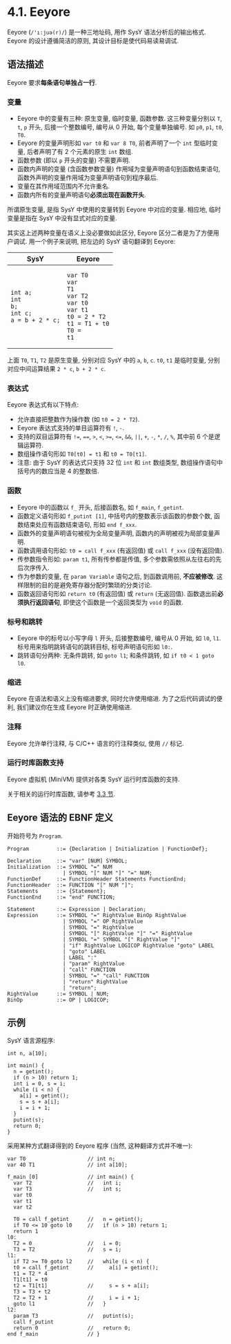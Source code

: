 # 4.1. Eeyore

Eeyore (`/'ı:juə(r)/`) 是一种三地址码, 用作 SysY 语法分析后的输出格式. Eeyore 的设计遵循简洁的原则, 其设计目标是使代码易读易调试.

## 语法描述

Eeyore 要求**每条语句单独占一行**.

### 变量

* Eeyore 中的变量有三种: 原生变量, 临时变量, 函数参数. 这三种变量分别以 `T`, `t`, `p` 开头, 后接一个整数编号, 编号从 0 开始, 每个变量单独编号. 如 `p0`, `p1`, `t0`, `T0`.
* Eeyore 的变量声明形如 `var t0` 和 `var 8 T0`, 前者声明了一个 `int` 型临时变量, 后者声明了有 2 个元素的原生 `int` 数组.
* 函数参数 (即以 `p` 开头的变量) 不需要声明.
* 函数内声明的变量 (含函数参数变量) 作用域为变量声明语句到函数结束语句, 函数外声明的变量作用域为变量声明语句到程序最后.
* 变量在其作用域范围内不允许重名.
* 函数内所有的变量声明语句**必须出现在函数开头**.

所谓原生变量, 是指 SysY 中使用的变量转到 Eeyore 中对应的变量. 相应地, 临时变量是指在 SysY 中没有显式对应的变量.

其实这上述两种变量在语义上没必要做如此区分, Eeyore 区分二者是为了方便用户调试. 用一个例子来说明, 把左边的 SysY 语句翻译到 Eeyore:

<!-- TODO: 下面这段太暴力了, 不利于人类阅读, 是否有其他合理的书写方式? -->
| SysY  | Eeyore  |
| ---   | ---     |
| <pre data-lang="clike"><code class="lang-clike">int a;<br>int b;<br>int c;<br>a = b + 2 * c;</code></pre> | <pre data-lang="eeyore"><code class="lang-eeyore">var T0<br>var T1<br>var T2<br>var t0<br>var t1<br>t0 = 2 * T2<br>t1 = T1 + t0<br>T0 = t1</code></pre> |

上面 `T0`, `T1`, `T2` 是原生变量, 分别对应 SysY 中的 `a`, `b`, `c`. `t0`, `t1` 是临时变量, 分别对应中间运算结果 `2 * c`, `b + 2 * c`.

### 表达式

Eeyore 表达式有以下特点:

* 允许直接把整数作为操作数 (如 `t0 = 2 * T2`).
* Eeyore 表达式支持的单目运算符有 `!`, `-`.
* 支持的双目运算符有 `!=`, `==`, `>`, `<`, `>=`, `<=`, `&&`, `||`, `+`, `-`, `*`, `/`, `%`, 其中前 6 个是逻辑运算符.
* 数组操作语句形如 `T0[t0] = t1` 和 `t0 = T0[t1]`.
* 注意: 由于 SysY 的表达式只支持 32 位 `int` 和 `int` 数组类型, 数组操作语句中括号内的数应当是 4 的整数倍.

### 函数

* Eeyore 中的函数以 `f_` 开头, 后接函数名, 如 `f_main`, `f_getint`.
* 函数定义语句形如 `f_putint [1]`, 中括号内的整数表示该函数的参数个数, 函数结束处应有函数结束语句, 形如 `end f_xxx`.
* 函数外的变量声明语句被视为全局变量声明, 函数内的声明被视为局部变量声明.
* 函数调用语句形如: `t0 = call f_xxx` (有返回值) 或 `call f_xxx` (没有返回值).
* 传参数指令形如: `param t1`, 所有传参都是传值, 多个参数需依照从左往右的先后次序传入.
* 作为参数的变量, 在 `param Variable` 语句之后, 到函数调用前, **不应被修改**. 这样限制的目的是避免寄存器分配时繁琐的分类讨论.
* 函数返回语句形如 `return t0` (有返回值) 或 `return` (无返回值). 函数退出前**必须执行返回语句**, 即使这个函数是一个返回类型为 `void` 的函数.

### 标号和跳转

* Eeyore 中的标号以小写字母 `l` 开头, 后接整数编号, 编号从 0 开始, 如 `l0`, `l1`. 标号用来指明跳转语句的跳转目标, 标号声明语句形如 `l0:`.
* 跳转语句分两种: 无条件跳转, 如 `goto l1`; 和条件跳转, 如 `if t0 < 1 goto l0`.

### 缩进

Eeyore 在语法和语义上没有缩进要求, 同时允许使用缩进. 为了之后代码调试的便利, 我们建议你在生成 Eeyore 时正确使用缩进.

### 注释

Eeyore 允许单行注释, 与 C/C++ 语言的行注释类似, 使用 `//` 标记.

### 运行时库函数支持

Eeyore 虚拟机 (MiniVM) 提供对各类 SysY 运行时库函数的支持.

关于相关的运行时库函数, 请参考 [3.3 节](sysy/runtime.md).

## Eeyore 语法的 EBNF 定义

开始符号为 `Program`.

```ebnf
Program         ::= {Declaration | Initialization | FunctionDef};

Declaration     ::= "var" [NUM] SYMBOL;
Initialization  ::= SYMBOL "=" NUM
                  | SYMBOL "[" NUM "]" "=" NUM;
FunctionDef     ::= FunctionHeader Statements FunctionEnd;
FunctionHeader  ::= FUNCTION "[" NUM "]";
Statements      ::= {Statement};
FunctionEnd     ::= "end" FUNCTION;

Statement       ::= Expression | Declaration;
Expression      ::= SYMBOL "=" RightValue BinOp RightValue
                  | SYMBOL "=" OP RightValue
                  | SYMBOL "=" RightValue
                  | SYMBOL "[" RightValue "]" "=" RightValue
                  | SYMBOL "=" SYMBOL "[" RightValue "]"
                  | "if" RightValue LOGICOP RightValue "goto" LABEL
                  | "goto" LABEL
                  | LABEL ":"
                  | "param" RightValue
                  | "call" FUNCTION
                  | SYMBOL "=" "call" FUNCTION
                  | "return" RightValue
                  | "return";
RightValue      ::= SYMBOL | NUM;
BinOp           ::= OP | LOGICOP;
```

## 示例

SysY 语言源程序:

```clike
int n, a[10];

int main() {
  n = getint();
  if (n > 10) return 1;
  int i = 0, s = i;
  while (i < n) {
    a[i] = getint();
    s = s + a[i];
    i = i + 1;
  }
  putint(s);
  return 0;
}
```

采用某种方式翻译得到的 Eeyore 程序 (当然, 这种翻译方式并不唯一):

```eeyore
var T0                    // int n;
var 40 T1                 // int a[10];

f_main [0]                // int main() {
  var T2                  //   int i;
  var T3                  //   int s;
  var t0
  var t1
  var t2

  T0 = call f_getint      //   n = getint();
  if T0 <= 10 goto l0     //   if (n > 10) return 1;
  return 1
l0:
  T2 = 0                  //   i = 0;
  T3 = T2                 //   s = i;
l1:
  if T2 >= T0 goto l2     //   while (i < n) {
  t0 = call f_getint      //     a[i] = getint();
  t1 = T2 * 4
  T1[t1] = t0
  t2 = T1[t1]             //     s = s + a[i];
  T3 = T3 + t2
  T2 = T2 + 1             //     i = i + 1;
  goto l1                 //   }
l2:
  param T3                //   putint(s);
  call f_putint
  return 0                //   return 0;
end f_main                // }
```
